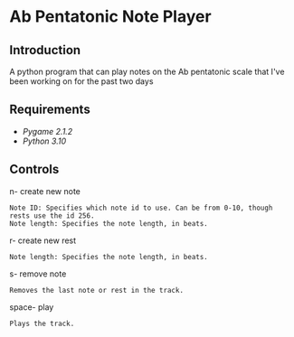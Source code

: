 # Ab Pentatonic Note Player

## Introduction
A python program that can play notes on the Ab pentatonic scale that I've been working on for the past two days

## Requirements
* _Pygame 2.1.2_
* _Python 3.10_

## Controls
n- create new note

	Note ID: Specifies which note id to use. Can be from 0-10, though rests use the id 256.
	Note length: Specifies the note length, in beats.

r- create new rest

	Note length: Specifies the note length, in beats.

s- remove note

	Removes the last note or rest in the track.

space- play

	Plays the track.

